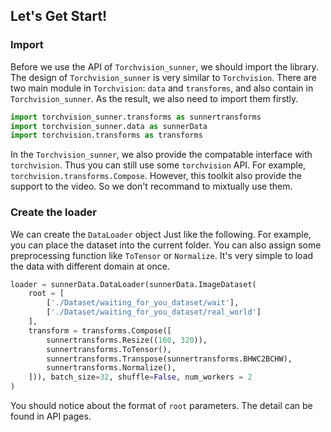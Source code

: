 ## Let's Get Start!

### Import 
Before we use the API of ``Torchvision_sunner``, we should import the library. The design of ``Torchvision_sunner`` is very similar to ``Torchvision``. There are two main module in ``Torchvision``: ``data`` and ``transforms``, and also contain in ``Torchvision_sunner``. As the result, we also need to import them firstly.
```python
import torchvision_sunner.transforms as sunnertransforms
import torchvision_sunner.data as sunnerData
import torchvision.transforms as transforms
```

In the ``Torchvision_sunner``, we also provide the compatable interface with ``torchvision``. Thus you can still use some ``torchvision`` API. For example, ``torchvision.transforms.Compose``. However, this toolkit also provide the support to the video. So we don't recommand to mixtually use them. 

### Create the loader

We can create the ``DataLoader`` object Just like the following. For example, you can place the dataset into the current folder. You can also assign some preprocessing function like ``ToTensor`` or ``Normalize``. It's very simple to load the data with different domain at once. 

```python
loader = sunnerData.DataLoader(sunnerData.ImageDataset(
    root = [
        ['./Dataset/waiting_for_you_dataset/wait'], 
        ['./Dataset/waiting_for_you_dataset/real_world']
    ],
    transform = transforms.Compose([
        sunnertransforms.Resize((160, 320)),
        sunnertransforms.ToTensor(),
        sunnertransforms.Transpose(sunnertransforms.BHWC2BCHW),
        sunnertransforms.Normalize(),
    ])), batch_size=32, shuffle=False, num_workers = 2
)
```

You should notice about the format of ``root`` parameters. The detail can be found in API pages.